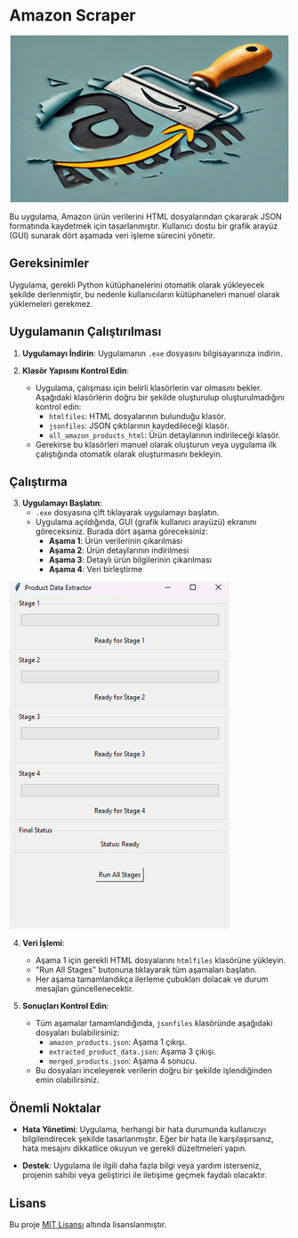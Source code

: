 # Amazon Scraper

<div style="text-align: center;">
    <img src="amazon_scraping_icon.jpeg" alt="Açıklama" height="300" width="500"/>
</div>

Bu uygulama, Amazon ürün verilerini HTML dosyalarından çıkararak JSON formatında kaydetmek için tasarlanmıştır. Kullanıcı dostu bir grafik arayüz (GUI) sunarak dört aşamada veri işleme sürecini yönetir.

## Gereksinimler

Uygulama, gerekli Python kütüphanelerini otomatik olarak yükleyecek şekilde derlenmiştir, bu nedenle kullanıcıların kütüphaneleri manuel olarak yüklemeleri gerekmez.

## Uygulamanın Çalıştırılması

1. **Uygulamayı İndirin**: Uygulamanın `.exe` dosyasını bilgisayarınıza indirin.

2. **Klasör Yapısını Kontrol Edin**:
   - Uygulama, çalışması için belirli klasörlerin var olmasını bekler. Aşağıdaki klasörlerin doğru bir şekilde oluşturulup oluşturulmadığını kontrol edin:
     - `htmlfiles`: HTML dosyalarının bulunduğu klasör.
     - `jsonfiles`: JSON çıktılarının kaydedileceği klasör.
     - `all_amazon_products_html`: Ürün detaylarının indirileceği klasör.
   - Gerekirse bu klasörleri manuel olarak oluşturun veya uygulama ilk çalıştığında otomatik olarak oluşturmasını bekleyin.

## Çalıştırma

3. **Uygulamayı Başlatın**:
   - `.exe` dosyasına çift tıklayarak uygulamayı başlatın.
   - Uygulama açıldığında, GUI (grafik kullanıcı arayüzü) ekranını göreceksiniz. Burada dört aşama göreceksiniz:
     - **Aşama 1**: Ürün verilerinin çıkarılması
     - **Aşama 2**: Ürün detaylarının indirilmesi
     - **Aşama 3**: Detaylı ürün bilgilerinin çıkarılması
     - **Aşama 4**: Veri birleştirme

![Aşama 1 Görseli](amazon_scraping_app.png)

4. **Veri İşlemi**:
   - Aşama 1 için gerekli HTML dosyalarını `htmlfiles` klasörüne yükleyin.
   - "Run All Stages" butonuna tıklayarak tüm aşamaları başlatın.
   - Her aşama tamamlandıkça ilerleme çubukları dolacak ve durum mesajları güncellenecektir.

5. **Sonuçları Kontrol Edin**:
   - Tüm aşamalar tamamlandığında, `jsonfiles` klasöründe aşağıdaki dosyaları bulabilirsiniz:
     - `amazon_products.json`: Aşama 1 çıkışı.
     - `extracted_product_data.json`: Aşama 3 çıkışı.
     - `merged_products.json`: Aşama 4 sonucu.
   - Bu dosyaları inceleyerek verilerin doğru bir şekilde işlendiğinden emin olabilirsiniz.

## Önemli Noktalar

- **Hata Yönetimi**: Uygulama, herhangi bir hata durumunda kullanıcıyı bilgilendirecek şekilde tasarlanmıştır. Eğer bir hata ile karşılaşırsanız, hata mesajını dikkatlice okuyun ve gerekli düzeltmeleri yapın.

- **Destek**: Uygulama ile ilgili daha fazla bilgi veya yardım isterseniz, projenin sahibi veya geliştirici ile iletişime geçmek faydalı olacaktır.

## Lisans

Bu proje [MIT Lisansı](LICENSE) altında lisanslanmıştır.
